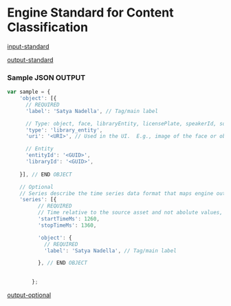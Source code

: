 # Engine Standard for Content Classification

[comment]: <> (------------------- INPUT Section -------------------)

[input-standard](../components/input-text-standard.md ':include')


[comment]: <> (------------------- OUTPUT Section -------------------)

[output-standard](../components/output-standard.md ':include')

### Sample JSON OUTPUT

```javascript
var sample = {
    'object': [{
      // REQUIRED
      'label': 'Satya Nadella', // Tag/main label

      // Type: object, face, libraryEntity, licensePlate, speakerId, soundId, concept, keyword, namedEntity
      'type': 'library_entity',
      'uri': '<URI>', // Used in the UI.  E.g., image of the face or object to use in search results

      // Entity
      'entityId': '<GUID>',
      'libraryId': '<GUID>',
  
    }], // END OBJECT

    // Optional
    // Series describe the time series data format that maps engine outputs with correlated time slices
    'series': [{
          // REQUIRED
          // Time relative to the source asset and not abolute values, if not time-based source (video, audio)
          'startTimeMs': 1260,
          'stopTimeMs': 1360,

          'object': {
            // REQUIRED
            'label': 'Satya Nadella', // Tag/main label

          }, // END OBJECT

 
        };
```

[comment]: <> (------------------- OPTIONAL Section -------------------)

[output-optional](../components/output-optional.md ':include')
